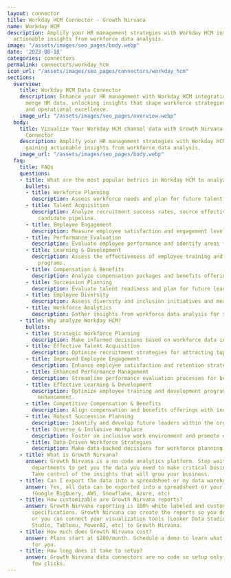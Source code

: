 ```yaml
---
layout: connector
title: Workday HCM Connector - Growth Nirvana
name: Workday HCM
description: Amplify your HR management strategies with Workday HCM integration, gaining
  actionable insights from workforce data analysis.
image: "/assets/images/seo_pages/body.webp"
date: '2023-08-18'
categories: connectors
permalink: connectors/workday_hcm
icon_url: "/assets/images/seo_pages/connectors/workday_hcm"
sections:
  overview:
    title: Workday HCM Data Connector
    description: Enhance your HR management with Workday HCM integration. Seamlessly
      merge HR data, unlocking insights that shape workforce strategies, talent analysis,
      and operational excellence.
    image_url: "/assets/images/seo_pages/overview.webp"
  body:
    title: Visualize Your Workday HCM channel data with Growth Nirvana's Workday HCM
      Connector
    description: Amplify your HR management strategies with Workday HCM integration,
      gaining actionable insights from workforce data analysis.
    image_url: "/assets/images/seo_pages/body.webp"
  faq:
    title: FAQs
    questions:
    - title: What are the most popular metrics in Workday HCM to analyze?
      bullets:
      - title: Workforce Planning
        description: Assess workforce needs and plan for future talent requirements.
      - title: Talent Acquisition
        description: Analyze recruitment success rates, source effectiveness, and
          candidate pipeline.
      - title: Employee Engagement
        description: Measure employee satisfaction and engagement levels.
      - title: Performance Evaluation
        description: Evaluate employee performance and identify areas for improvement.
      - title: Learning & Development
        description: Assess the effectiveness of employee training and development
          programs.
      - title: Compensation & Benefits
        description: Analyze compensation packages and benefits offerings for competitiveness.
      - title: Succession Planning
        description: Evaluate talent readiness and plan for future leadership positions.
      - title: Employee Diversity
        description: Assess diversity and inclusion initiatives and measure progress.
      - title: Workforce Analytics
        description: Gather insights from workforce data analysis for strategic decision-making.
    - title: Why analyze Workday HCM?
      bullets:
      - title: Strategic Workforce Planning
        description: Make informed decisions based on workforce data insights.
      - title: Effective Talent Acquisition
        description: Optimize recruitment strategies for attracting top talent.
      - title: Improved Employee Engagement
        description: Enhance employee satisfaction and retention strategies.
      - title: Enhanced Performance Management
        description: Streamline performance evaluation processes for better outcomes.
      - title: Effective Learning & Development
        description: Optimize employee training and development programs for skill
          enhancement.
      - title: Competitive Compensation & Benefits
        description: Align compensation and benefits offerings with industry standards.
      - title: Robust Succession Planning
        description: Identify and develop future leaders within the organization.
      - title: Diverse & Inclusive Workplace
        description: Foster an inclusive work environment and promote diversity initiatives.
      - title: Data-Driven Workforce Strategies
        description: Make data-backed decisions for workforce planning and optimization.
    - title: What is Growth Nirvana?
      answer: Growth Nirvana is a no code analytics platform. Stop waiting for other
        departments to get you the data you need to make critical business decisions.
        Take control of the insights that will grow your business.
    - title: Can I export the data into a spreadsheet or my data warehouse?
      answer: Yes, all data can be exported into a spreadsheet or your data warehouse
        (Google BigQuery, AWS, Snowflake, Azure, etc)
    - title: How customizable are Growth Nirvana reports?
      answer: Growth Nirvana reporting is 100% white labeled and customized to your
        specifications. Growth Nirvana can create the reports so you don’t have to
        or you can connect your visualization tools (Looker Data Studio/Google Data
        Studio, Tableau, PowerBI, etc) to Growth Nirvana.
    - title: How much does Growth Nirvana cost?
      answer: Plans start at $200/month. Schedule a demo to learn what plan is best
        for you.
    - title: How long does it take to setup?
      answer: Growth Nirvana data connectors are no code so setup only requires a
        few clicks.
---
```

